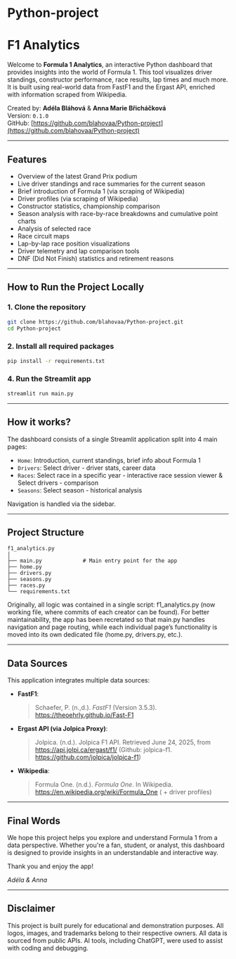 # Python-project

# F1 Analytics
Welcome to **Formula 1 Analytics**, an interactive Python dashboard that provides insights into the world of Formula 1. This tool visualizes driver standings, constructor performance, race results, lap times and much more. It is built using real-world data from FastF1 and the Ergast API, enriched with information scraped from Wikipedia.

Created by: **Adéla Bláhová** & **Anna Marie Břicháčková**  
Version: `0.1.0`  
GitHub: [https://github.com/blahovaa/Python-project](https://github.com/blahovaa/Python-project)

---

## Features

- Overview of the latest Grand Prix podium
- Live driver standings and race summaries for the current season
- Brief introduction of Formula 1 (via scraping of Wikipedia)
- Driver profiles (via scraping of Wikipedia)
- Constructor statistics, championship comparison
- Season analysis with race-by-race breakdowns and cumulative point charts
- Analysis of selected race
- Race circuit maps
- Lap-by-lap race position visualizations
- Driver telemetry and lap comparison tools
- DNF (Did Not Finish) statistics and retirement reasons

---

## How to Run the Project Locally

### 1. Clone the repository

```bash
git clone https://github.com/blahovaa/Python-project.git
cd Python-project
```

### 2. Install all required packages

```bash
pip install -r requirements.txt
```

### 4. Run the Streamlit app

```bash
streamlit run main.py
```

---
## How it works?

The dashboard consists of a single Streamlit application split into 4 main pages:
- `Home`: Introduction, current standings, brief info about Formula 1
- `Drivers`: Select driver - driver stats, career data
- `Races`: Select race in a specific year - interactive race session viewer & Select drivers - comparison
- `Seasons`: Select season - historical analysis


Navigation is handled via the sidebar.

---

## Project Structure

```
f1_analytics.py
│
├── main.py             # Main entry point for the app
├── home.py             
├── drivers.py          
├── seasons.py          
├── races.py            
└── requirements.txt  
```

Originally, all logic was contained in a single script: f1_analytics.py (now working file, where commits of each creator can be found). For better maintainability, the app has been recretated so that main.py handles navigation and page routing, while each individual page’s functionality is moved into its own dedicated file (home.py, drivers.py, etc.).

---



## Data Sources

This application integrates multiple data sources:

- **FastF1**: 
    > Schaefer, P. (n.,d.). *FastF1* (Version 3.5.3). https://theoehrly.github.io/Fast-F1

- **Ergast API (via Jolpica Proxy)**: 
    > Jolpica. (n.d.). Jolpica F1 API. Retrieved June 24, 2025, from https://api.jolpi.ca/ergast/f1/ (Github: jolpica-f1. https://github.com/jolpica/jolpica-f1)

- **Wikipedia**: 
    > Formula One. (n.d.). *Formula One*. In Wikipedia. https://en.wikipedia.org/wiki/Formula_One  ( + driver profiles)


---

## Final Words

We hope this project helps you explore and understand Formula 1 from a data perspective. Whether you're a fan, student, or analyst, this dashboard is designed to provide insights in an understandable and interactive way.

Thank you and enjoy the app!

*Adéla & Anna*

---

## Disclaimer

This project is built purely for educational and demonstration purposes. All logos, images, and trademarks belong to their respective owners. All data is sourced from public APIs. AI tools, including ChatGPT, were used to assist with coding and debugging.

